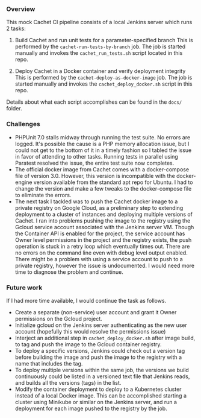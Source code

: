 
### Overview
This mock Cachet CI pipeline consists of a local Jenkins server which runs 2 tasks:

1. Build Cachet and run unit tests for a parameter-specified branch
This is performed by the `cachet-run-tests-by-branch` job.
The job is started manually and invokes the `cachet_run_tests.sh` script located in this repo.

2. Deploy Cachet in a Docker container and verify deployment integrity
This is performed by the `cachet-deploy-as-docker-image` job.
The job is started manually and invokes the `cachet_deploy_docker.sh` script in this repo.

Details about what each script accomplishes can be found in the `docs/` folder.

### Challenges
- PHPUnit 7.0 stalls midway through running the test suite. No errors are logged. It's possible the cause is a PHP memory allocation issue, but I could not get to the bottom of it in a timely fashion so I tabled the issue in favor of attending to other tasks. Running tests in parallel using Paratest resolved the issue, the entire test suite now completes.
- The official docker image from Cachet comes with a docker-compose file of version 3.0. However, this version is incompatible with the docker-engine version available from the standard apt repo for Ubuntu. I had to change the version and make a few tweaks to the docker-compose file to eliminate the errors.
- The next task I tackled was to push the Cachet docker image to a private registry on Google Cloud, as a preliminary step to extending deployment to a cluster of instances and deploying multiple versions of Cachet. I ran into problems pushing the image to the registry using the Gcloud service account associated with the Jenkins server VM. Though the Container API is enabled for the project, the service account has Owner level permissions in the project and the registry exists, the push operation is stuck in a retry loop which eventually times out. There are no errors on the command line even with debug level output enabled. There might be a problem with using a service account to push to a private registry, however the issue is undocumented. I would need more time to diagnose the problem and continue.

### Future work
If I had more time available, I would continue the task as follows.

- Create a separate (non-service) user account and grant it Owner permissions on the Gcloud project.
- Initialize gcloud on the Jenkins server authenticating as the new user account (hopefully this would resolve the permissions issue)
-  Interject an additional step in `cachet_deploy_docker.sh` after image build, to tag and push the image to the Gcloud container registry.
- To deploy a specific versions, Jenkins could check out a version tag before building the image and push the image to the registry with a name that includes the tag.
- To deploy multiple versions within the same job, the versions we build continuously could be listed in a versioned text file that Jenkins reads, and builds all the versions (tags) in the list.
- Modify the container deployment to deploy to a Kubernetes cluster instead of a local Docker image. This can be accomplished starting a cluster using Minikube or similar on the Jenkins server, and run a deployment for each image pushed to the registry by the job.
